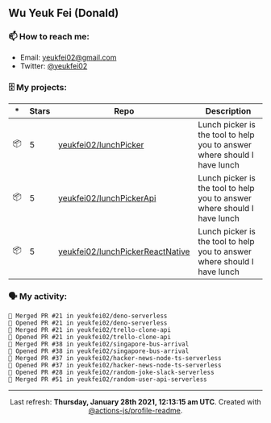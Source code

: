 ## Wu Yeuk Fei (Donald)

### 📫 How to reach me:

- Email: [yeukfei02@gmail.com](yeukfei02@gmail.com)
- Twitter: [@yeukfei02](https://twitter.com/yeukfei02)

### 🗄 My projects:

|*|Stars|Repo|Description|
|---|---|---|---|
| 📦 | 5 | [yeukfei02/lunchPicker](https://github.com/yeukfei02/lunchPicker) | Lunch picker is the tool to help you to answer where should I have lunch |
| 📦 | 5 | [yeukfei02/lunchPickerApi](https://github.com/yeukfei02/lunchPickerApi) | Lunch picker is the tool to help you to answer where should I have lunch |
| 📦 | 5 | [yeukfei02/lunchPickerReactNative](https://github.com/yeukfei02/lunchPickerReactNative) | Lunch picker is the tool to help you to answer where should I have lunch |

### 🗣 My activity:

```
🎉 Merged PR #21 in yeukfei02/deno-serverless
💪 Opened PR #21 in yeukfei02/deno-serverless
🎉 Merged PR #21 in yeukfei02/trello-clone-api
💪 Opened PR #21 in yeukfei02/trello-clone-api
🎉 Merged PR #38 in yeukfei02/singapore-bus-arrival
💪 Opened PR #38 in yeukfei02/singapore-bus-arrival
🎉 Merged PR #37 in yeukfei02/hacker-news-node-ts-serverless
💪 Opened PR #37 in yeukfei02/hacker-news-node-ts-serverless
💪 Opened PR #28 in yeukfei02/random-joke-slack-serverless
🎉 Merged PR #51 in yeukfei02/random-user-api-serverless
```

<!-- <img src="https://github-readme-stats.vercel.app/api?username=yeukfei02&show_icons=true&count_private=true&theme=radical" />

<img src="https://github-readme-stats.vercel.app/api/top-langs/?username=yeukfei02&theme=radical" /> -->

---

<p align="center">Last refresh: <b>Thursday, January 28th 2021, 12:13:15 am UTC</b>. Created with <a href=https://github.com/marketplace/actions/profile-readme>@actions-js/profile-readme</a>.</p>
